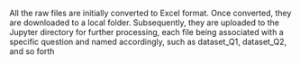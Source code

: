 All the raw files are initially converted to Excel format. Once converted, they are downloaded to a local folder. Subsequently, they are uploaded to the Jupyter directory for further processing, each file being associated with a specific question and named accordingly, such as dataset_Q1, dataset_Q2, and so forth
